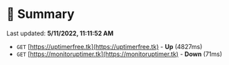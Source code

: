 # 📖 Summary
Last updated: **5/11/2022, 11:11:52 AM**

- `GET` [https://uptimerfree.tk](https://uptimerfree.tk) - **Up** (4827ms)
- `GET` [https://monitoruptimer.tk](https://monitoruptimer.tk) - **Down** (71ms)
